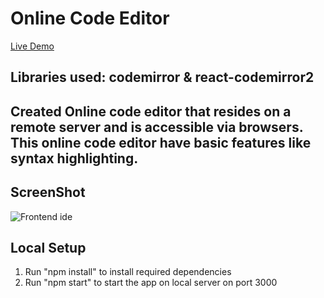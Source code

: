 # Online Code Editor 
[Live Demo](https://Frontend-IDE.sandnb.repl.co)

## Libraries used: codemirror & react-codemirror2
## Created Online code editor that resides on a remote server and is accessible via browsers. This online code editor have basic features like syntax highlighting.

## ScreenShot
![Frontend ide](https://user-images.githubusercontent.com/117328349/210262359-fcf0c73f-1574-44b5-a959-32c93d4ca4b0.png)




## Local Setup
1. Run "npm install" to install required dependencies
2. Run "npm start" to start the app on local server on port 3000

